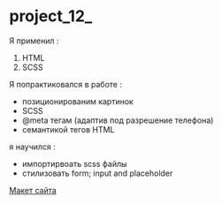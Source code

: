 # project_12_

Я применил : 
  1. HTML
  2. SCSS
  
Я попрактиковался в работе :

- позиционированим картинок 
- SCSS
-  @meta тегам (адаптив под разрешение телефона)
- семантикой тегов HTML

я научился :

- импортирвоать scss файлы 
- стилизовать form; input and placeholder



[Макет сайта](https://www.figma.com/file/942EaQnKc3Jcz2cZpLBEpZ/%D0%BF%D0%BE%D0%BC%D0%BE%D1%89%D1%8C?node-id=1%3A2)
